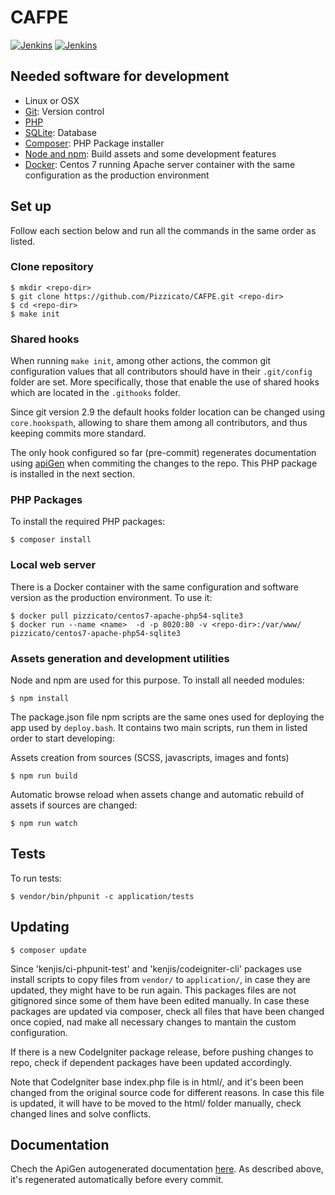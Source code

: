 # CAFPE
[![Jenkins](https://img.shields.io/jenkins/s/http/ftae31.ugr.es:8090/job/Pizzicato/job/CAFPE/job/master.svg)]()
[![Jenkins](https://img.shields.io/jenkins/t/http/ftae31.ugr.es:8090/job/Pizzicato/job/CAFPE/job/master.svg)]()

## Needed software for development

  - Linux or OSX
  - [Git](https://git-scm.com/): Version control
  - [PHP](http://php.net/)
  - [SQLite](https://sqlite.org): Database
  - [Composer](https://getcomposer.org/): PHP Package installer
  - [Node and npm](https://nodejs.org/): Build assets and some development features
  - [Docker](https://www.docker.com/): Centos 7 running Apache server container with the same configuration as the production environment

## Set up
Follow each section below and run all the commands in the same order as listed.

### Clone repository
```
$ mkdir <repo-dir>
$ git clone https://github.com/Pizzicato/CAFPE.git <repo-dir>
$ cd <repo-dir>
$ make init
```

### Shared hooks
When running ```make init```, among other actions, the common git configuration values that all contributors should have in their ```.git/config``` folder are set. More specifically, those that enable the use of shared hooks which are located in the ```.githooks``` folder.

Since git version 2.9 the default hooks folder location can be changed using ```core.hookspath```, allowing to share them among all contributors, and thus keeping commits more standard.

The only hook configured so far (pre-commit) regenerates documentation using [apiGen](https://github.com/apigen/apigen) when commiting the changes to the repo. This PHP package is installed in the next section.

### PHP Packages
To install the required PHP packages:

```
$ composer install
```

### Local web server
There is a Docker container with the same configuration and software version as the production environment. To use it:

```
$ docker pull pizzicato/centos7-apache-php54-sqlite3
$ docker run --name <name>  -d -p 8020:80 -v <repo-dir>:/var/www/ pizzicato/centos7-apache-php54-sqlite3
```

### Assets generation and development utilities
Node and npm are used for this purpose. To install all needed modules:
```
$ npm install
```

The package.json file npm scripts are the same ones used for deploying the app used by ```deploy.bash```. It contains two main scripts, run them in listed order to start developing:

Assets creation from sources (SCSS, javascripts, images and fonts)
```
$ npm run build
```
Automatic browse reload when assets change and automatic rebuild of assets if sources are changed:
```
$ npm run watch
```

## Tests

To run tests:

```
$ vendor/bin/phpunit -c application/tests
```

## Updating

```
$ composer update
```

Since 'kenjis/ci-phpunit-test' and 'kenjis/codeigniter-cli' packages use install scripts to copy files from ```vendor/``` to ```application/```, in case they are updated, they might have to be run again. This packages files are not gitignored since some of them have been edited manually. In case these packages are updated via composer, check all files that have been changed once copied, nad make all necessary changes to mantain the custom configuration.

If there is a new CodeIgniter package release, before pushing changes to repo, check if dependent packages have been updated accordingly.

Note that CodeIgniter base index.php file is in html/, and it's been been changed from the original source code for different reasons. In case this file is updated, it will have to be moved to the html/ folder manually, check changed lines and solve conflicts.

## Documentation
Chech the ApiGen autogenerated documentation [here](https://pizzicato.github.io/CAFPE/). As described above, it's regenerated automatically before every commit.
